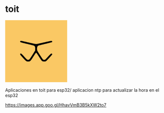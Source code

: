 # toit

<img src='media/toit.png/' width=200 height=200 />

Aplicaciones en toit para esp32/
aplicacion ntp para actualizar la hora en el esp32

https://images.app.goo.gl/HhavVmB3B5kXW2to7
